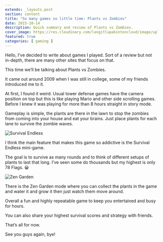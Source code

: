```yaml
---
extends: _layouts.post
section: content
title: "So many games so little time: Plants vs Zombies"
date: 2015-10-14
description: Quick summary and review of Plants vs Zombies.
cover_image: https://res.cloudinary.com/langitlupakintoncloud/image/upload/w_800/hugo/jcos.io/loading_q37xyj.png
featured: true
categories: [ gaming ]
---
```


Hello, I’ve decided to write about games I played. Sort of a review but not in-depth, there are many other sites that focus on that.

This time we’ll be talking about Plants vs Zombies.

It came out around 2009 when I was still in college, some of my friends introduced me to it.

At first, I found it weird. Usual tower defense games have the camera position on top but this is like playing Mario and other side scrolling games. Before I knew it was playing for more than 8 hours straight in story mode.

Gameplay is simple, the plants are there in the lawn to stop the zombies from coming into your house and eat your brains. Just place plants for each lane to survive the zombie waves.

![Survival Endless](https://res.cloudinary.com/langitlupakintoncloud/image/upload/w_500/hugo/jcos.io/survival-endless-e1472618660843_ld5udl.png)

I think the main feature that makes this game so addictive is the Survival Endless mini-game.

The goal is to survive as many rounds and to think of different setups of plants to last that long. I’ve seen some do thousands but my highest is only 78 Flags. 😀

![Zen Garden](https://res.cloudinary.com/langitlupakintoncloud/image/upload/w_500/hugo/jcos.io/zen-garden-e1472618492223_eprrop.png)

There is the Zen Garden mode where you can collect the plants in the game and water it and grow it then just watch them move around.

Overall a fun and highly repeatable game to keep you entertained and busy for hours.

You can also share your highest survival scores and strategy with friends.

That’s all for now.

See you guys again, bye!
